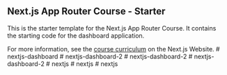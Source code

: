 ## Next.js App Router Course - Starter

This is the starter template for the Next.js App Router Course. It contains the starting code for the dashboard application.

For more information, see the [course curriculum](https://nextjs.org/learn) on the Next.js Website.
#   n e x t j s - d a s h b o a r d  
 #   n e x t j s - d a s h b o a r d - 2  
 #   n e x t j s - d a s h b o a r d - 2  
 #   n e x t j s - d a s h b o a r d - 2  
 #   n e x t j s  
 #   n e x t j s  
 #   n e x t j s  
 